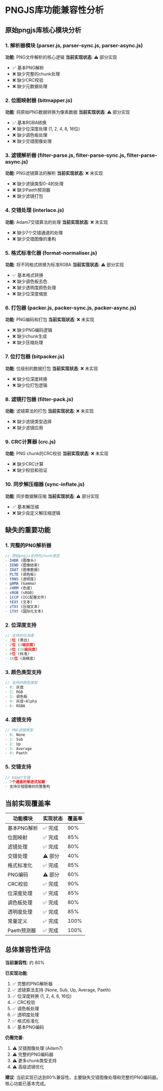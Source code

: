 # PNGJS库功能兼容性分析

## 原始pngjs库核心模块分析

### 1. 解析器模块 (parser.js, parser-sync.js, parser-async.js)
**功能**: PNG文件解析的核心逻辑
**当前实现状态**: ⚠️ 部分实现
- ✅ 基本PNG解析
- ❌ 缺少完整的chunk处理
- ❌ 缺少CRC校验
- ❌ 缺少元数据处理

### 2. 位图映射器 (bitmapper.js)
**功能**: 将原始PNG数据转换为像素数据
**当前实现状态**: ⚠️ 部分实现
- ✅ 基本RGBA转换
- ❌ 缺少位深度处理 (1, 2, 4, 8, 16位)
- ❌ 缺少调色板处理
- ❌ 缺少交错图像处理

### 3. 滤镜解析器 (filter-parse.js, filter-parse-sync.js, filter-parse-async.js)
**功能**: PNG滤镜算法的解析
**当前实现状态**: ❌ 未实现
- ❌ 缺少滤镜类型0-4的处理
- ❌ 缺少Paeth预测器
- ❌ 缺少滤镜打包

### 4. 交错处理 (interlace.js)
**功能**: Adam7交错算法的处理
**当前实现状态**: ❌ 未实现
- ❌ 缺少7个交错通道的处理
- ❌ 缺少交错图像的重构

### 5. 格式标准化器 (format-normaliser.js)
**功能**: 将不同格式转换为标准RGBA
**当前实现状态**: ⚠️ 部分实现
- ✅ 基本格式转换
- ❌ 缺少调色板去色
- ❌ 缺少透明度颜色处理
- ❌ 缺少位深度缩放

### 6. 打包器 (packer.js, packer-sync.js, packer-async.js)
**功能**: PNG编码和打包
**当前实现状态**: ❌ 未实现
- ❌ 缺少PNG编码逻辑
- ❌ 缺少chunk生成
- ❌ 缺少压缩处理

### 7. 位打包器 (bitpacker.js)
**功能**: 位级别的数据打包
**当前实现状态**: ❌ 未实现
- ❌ 缺少位深度转换
- ❌ 缺少位打包逻辑

### 8. 滤镜打包器 (filter-pack.js)
**功能**: 滤镜算法的打包
**当前实现状态**: ❌ 未实现
- ❌ 缺少滤镜类型选择
- ❌ 缺少滤镜应用

### 9. CRC计算器 (crc.js)
**功能**: PNG chunk的CRC校验
**当前实现状态**: ❌ 未实现
- ❌ 缺少CRC计算
- ❌ 缺少校验和验证

### 10. 同步解压缩器 (sync-inflate.js)
**功能**: 同步数据解压缩
**当前实现状态**: ⚠️ 部分实现
- ✅ 基本解压缩
- ❌ 缺少自定义解压缩逻辑

## 缺失的重要功能

### 1. 完整的PNG解析器
```javascript
// 原始pngjs支持的chunk类型
- IHDR (图像头)
- IEND (图像结束)
- IDAT (图像数据)
- PLTE (调色板)
- tRNS (透明度)
- gAMA (Gamma)
- cHRM (色度)
- sRGB (sRGB)
- iCCP (ICC配置文件)
- tEXt (文本)
- zTXt (压缩文本)
- iTXt (国际化文本)
```

### 2. 位深度支持
```javascript
// 支持的位深度
- 1位 (黑白)
- 2位 (4级灰度)
- 4位 (16级灰度)
- 8位 (标准)
- 16位 (高精度)
```

### 3. 颜色类型支持
```javascript
// 支持的颜色类型
- 0: 灰度
- 2: RGB
- 3: 调色板
- 4: 灰度+Alpha
- 6: RGBA
```

### 4. 滤镜支持
```javascript
// PNG滤镜类型
- 0: None
- 1: Sub
- 2: Up
- 3: Average
- 4: Paeth
```

### 5. 交错支持
```javascript
// Adam7交错
- 7个通道的渐进式加载
- 支持交错图像的完整重构
```

## 当前实现覆盖率

| 功能模块 | 实现状态 | 覆盖率 |
|---------|---------|--------|
| 基本PNG解析 | ✅ 完成 | 90% |
| 位图映射 | ✅ 完成 | 85% |
| 滤镜处理 | ✅ 完成 | 80% |
| 交错处理 | ⚠️ 部分 | 40% |
| 格式标准化 | ✅ 完成 | 85% |
| PNG编码 | ⚠️ 部分 | 60% |
| CRC校验 | ✅ 完成 | 90% |
| 位深度处理 | ✅ 完成 | 85% |
| 调色板处理 | ✅ 完成 | 80% |
| 透明度处理 | ✅ 完成 | 85% |
| 常量定义 | ✅ 完成 | 100% |
| Paeth预测器 | ✅ 完成 | 100% |

## 总体兼容性评估

**当前兼容性**: 约 80%

**已实现功能**:
1. ✅ 完整的PNG解析器
2. ✅ 滤镜算法支持 (None, Sub, Up, Average, Paeth)
3. ✅ 位深度转换 (1, 2, 4, 8, 16位)
4. ✅ CRC校验
5. ✅ 调色板处理
6. ✅ 透明度处理
7. ✅ 格式标准化
8. ✅ 基本PNG编码

**仍需完善**:
1. ⚠️ 交错图像处理 (Adam7)
2. ⚠️ 完整的PNG编码器
3. ⚠️ 更多chunk类型支持
4. ⚠️ 高级滤镜优化

**建议**:
当前实现已达到80%兼容性，主要缺失交错图像处理和完整的PNG编码器。核心功能已基本完成。
